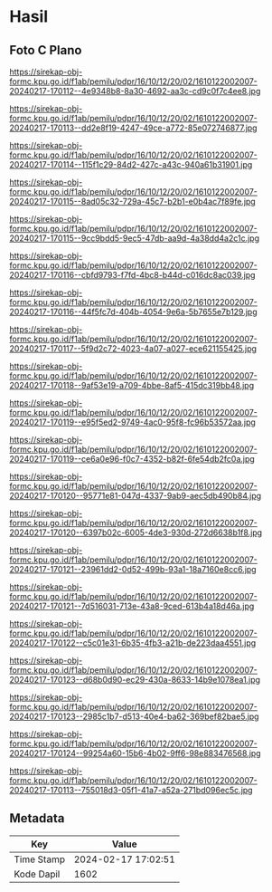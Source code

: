 # Hasil

## Foto C Plano

https://sirekap-obj-formc.kpu.go.id/f1ab/pemilu/pdpr/16/10/12/20/02/1610122002007-20240217-170112--4e9348b8-8a30-4692-aa3c-cd9c0f7c4ee8.jpg

https://sirekap-obj-formc.kpu.go.id/f1ab/pemilu/pdpr/16/10/12/20/02/1610122002007-20240217-170113--dd2e8f19-4247-49ce-a772-85e072746877.jpg

https://sirekap-obj-formc.kpu.go.id/f1ab/pemilu/pdpr/16/10/12/20/02/1610122002007-20240217-170114--115f1c29-84d2-427c-a43c-940a61b31901.jpg

https://sirekap-obj-formc.kpu.go.id/f1ab/pemilu/pdpr/16/10/12/20/02/1610122002007-20240217-170115--8ad05c32-729a-45c7-b2b1-e0b4ac7f89fe.jpg

https://sirekap-obj-formc.kpu.go.id/f1ab/pemilu/pdpr/16/10/12/20/02/1610122002007-20240217-170115--9cc9bdd5-9ec5-47db-aa9d-4a38dd4a2c1c.jpg

https://sirekap-obj-formc.kpu.go.id/f1ab/pemilu/pdpr/16/10/12/20/02/1610122002007-20240217-170116--cbfd9793-f7fd-4bc8-b44d-c016dc8ac039.jpg

https://sirekap-obj-formc.kpu.go.id/f1ab/pemilu/pdpr/16/10/12/20/02/1610122002007-20240217-170116--44f5fc7d-404b-4054-9e6a-5b7655e7b129.jpg

https://sirekap-obj-formc.kpu.go.id/f1ab/pemilu/pdpr/16/10/12/20/02/1610122002007-20240217-170117--5f9d2c72-4023-4a07-a027-ece621155425.jpg

https://sirekap-obj-formc.kpu.go.id/f1ab/pemilu/pdpr/16/10/12/20/02/1610122002007-20240217-170118--9af53e19-a709-4bbe-8af5-415dc319bb48.jpg

https://sirekap-obj-formc.kpu.go.id/f1ab/pemilu/pdpr/16/10/12/20/02/1610122002007-20240217-170119--e95f5ed2-9749-4ac0-95f8-fc96b53572aa.jpg

https://sirekap-obj-formc.kpu.go.id/f1ab/pemilu/pdpr/16/10/12/20/02/1610122002007-20240217-170119--ce6a0e96-f0c7-4352-b82f-6fe54db2fc0a.jpg

https://sirekap-obj-formc.kpu.go.id/f1ab/pemilu/pdpr/16/10/12/20/02/1610122002007-20240217-170120--95771e81-047d-4337-9ab9-aec5db490b84.jpg

https://sirekap-obj-formc.kpu.go.id/f1ab/pemilu/pdpr/16/10/12/20/02/1610122002007-20240217-170120--6397b02c-6005-4de3-930d-272d6638b1f8.jpg

https://sirekap-obj-formc.kpu.go.id/f1ab/pemilu/pdpr/16/10/12/20/02/1610122002007-20240217-170121--23961dd2-0d52-499b-93a1-18a7160e8cc6.jpg

https://sirekap-obj-formc.kpu.go.id/f1ab/pemilu/pdpr/16/10/12/20/02/1610122002007-20240217-170121--7d516031-713e-43a8-9ced-613b4a18d46a.jpg

https://sirekap-obj-formc.kpu.go.id/f1ab/pemilu/pdpr/16/10/12/20/02/1610122002007-20240217-170122--c5c01e31-6b35-4fb3-a21b-de223daa4551.jpg

https://sirekap-obj-formc.kpu.go.id/f1ab/pemilu/pdpr/16/10/12/20/02/1610122002007-20240217-170123--d68b0d90-ec29-430a-8633-14b9e1078ea1.jpg

https://sirekap-obj-formc.kpu.go.id/f1ab/pemilu/pdpr/16/10/12/20/02/1610122002007-20240217-170123--2985c1b7-d513-40e4-ba62-369bef82bae5.jpg

https://sirekap-obj-formc.kpu.go.id/f1ab/pemilu/pdpr/16/10/12/20/02/1610122002007-20240217-170124--99254a60-15b6-4b02-9ff6-98e883476568.jpg

https://sirekap-obj-formc.kpu.go.id/f1ab/pemilu/pdpr/16/10/12/20/02/1610122002007-20240217-170113--755018d3-05f1-41a7-a52a-271bd096ec5c.jpg


## Metadata

| Key        | Value               |
| ---------- | ------------------- |
| Time Stamp | 2024-02-17 17:02:51 |
| Kode Dapil | 1602                |




